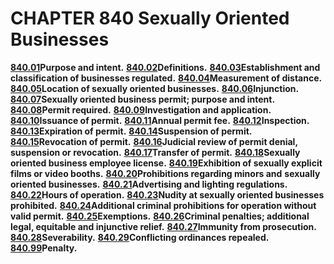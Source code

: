 CHAPTER 840 Sexually Oriented Businesses
========================================

[**840.01**](3c732db4.html)**Purpose and intent.**
[**840.02**](3c7806a9.html)**Definitions.**
[**840.03**](3cafc2f5.html)**Establishment and classification of
businesses regulated.** [**840.04**](3cb5a58e.html)**Measurement of
distance.** [**840.05**](3cb9934c.html)**Location of sexually oriented
businesses.** [**840.06**](3cbfff08.html)**Injunction.**
[**840.07**](3cc3d366.html)**Sexually oriented business permit; purpose
and intent.** [**840.08**](3cc728cc.html)**Permit required.**
[**840.09**](3cf5a4a9.html)**Investigation and application.**
[**840.10**](3cfb9fda.html)**Issuance of permit.**
[**840.11**](3d185386.html)**Annual permit fee.**
[**840.12**](3d1cfc48.html)**Inspection.**
[**840.13**](3d22aa1b.html)**Expiration of permit.**
[**840.14**](3d281fb5.html)**Suspension of permit.**
[**840.15**](3d36070c.html)**Revocation of permit.**
[**840.16**](3d470cb7.html)**Judicial review of permit denial,
suspension or revocation.** [**840.17**](3d4b8c22.html)**Transfer of
permit.** [**840.18**](3d591e83.html)**Sexually oriented business
employee license.** [**840.19**](3d74fb10.html)**Exhibition of sexually
explicit films or video booths.**
[**840.20**](3d83e3d8.html)**Prohibitions regarding minors and**
**sexually oriented businesses.**
[**840.21**](3d8c8170.html)**Advertising and lighting regulations.**
[**840.22**](3d9694bb.html)**Hours of operation.**
[**840.23**](3d9c1395.html)**Nudity at sexually oriented businesses
prohibited.** [**840.24**](3da2a540.html)**Additional criminal
prohibitions for operation without valid permit.**
[**840.25**](3daa1541.html)**Exemptions.**
[**840.26**](3db64013.html)**Criminal penalties; additional legal,
equitable and injunctive relief.** [**840.27**](3dc074ea.html)**Immunity
from prosecution.** [**840.28**](3dc45e0d.html)**Severability.**
[**840.29**](3dc848bb.html)**Conflicting ordinances repealed.**
[**840.99**](3dcc6689.html)**Penalty.**
